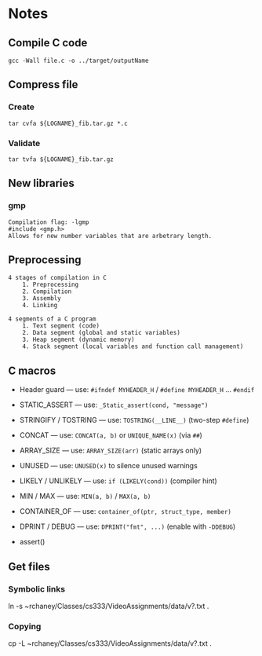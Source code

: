 # Notes

## Compile C code
    gcc -Wall file.c -o ../target/outputName

## Compress file
### Create
    tar cvfa ${LOGNAME}_fib.tar.gz *.c

### Validate
    tar tvfa ${LOGNAME}_fib.tar.gz

## New libraries
### gmp
    Compilation flag: -lgmp
    #include <gmp.h>
    Allows for new number variables that are arbetrary length.

## Preprocessing
    4 stages of compilation in C
        1. Preprocessing
        2. Compilation
        3. Assembly
        4. Linking

    4 segments of a C program
        1. Text segment (code)
        2. Data segment (global and static variables)
        3. Heap segment (dynamic memory)
        4. Stack segment (local variables and function call management)

## C macros

- Header guard — use: `#ifndef MYHEADER_H` / `#define MYHEADER_H` ... `#endif`
- STATIC_ASSERT — use: `_Static_assert(cond, "message")`
- STRINGIFY / TOSTRING — use: `TOSTRING(__LINE__)` (two-step `#define`)
- CONCAT — use: `CONCAT(a, b)` or `UNIQUE_NAME(x)` (via `##`)
- ARRAY_SIZE — use: `ARRAY_SIZE(arr)` (static arrays only)
- UNUSED — use: `UNUSED(x)` to silence unused warnings
- LIKELY / UNLIKELY — use: `if (LIKELY(cond))` (compiler hint)
- MIN / MAX — use: `MIN(a, b)` / `MAX(a, b)`
- CONTAINER_OF — use: `container_of(ptr, struct_type, member)`
- DPRINT / DEBUG — use: `DPRINT("fmt", ...)` (enable with `-DDEBUG`)

- assert()

## Get files
### Symbolic links
ln -s ~rchaney/Classes/cs333/VideoAssignments/data/v?.txt .
### Copying
cp -L ~rchaney/Classes/cs333/VideoAssignments/data/v?.txt .
